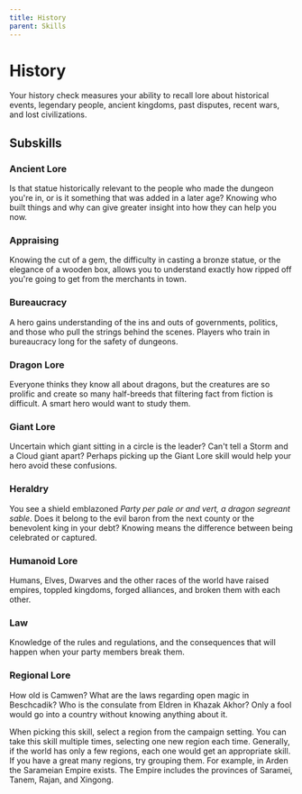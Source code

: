 ```yaml
---
title: History
parent: Skills
---
```


# History
Your history check measures your ability to recall lore about historical events, legendary people, ancient kingdoms, past disputes, recent wars, and lost civilizations.

## Subskills

### Ancient Lore
Is that statue historically relevant to the people who made the dungeon you're in, or is it something that was added in a later age? Knowing who built things and why can give greater insight into how they can help you now.

### Appraising
Knowing the cut of a gem, the difficulty in casting a bronze statue, or the elegance of a wooden box, allows you to understand exactly how ripped off you're going to get from the merchants in town.

### Bureaucracy
A hero gains understanding of the ins and outs of governments, politics, and those who pull the strings behind the scenes. Players who train in bureaucracy long for the safety of dungeons. 

### Dragon Lore
Everyone thinks they know all about dragons, but the creatures are so prolific and create so many half-breeds that filtering fact from fiction is difficult. A smart hero would want to study them.

### Giant Lore
Uncertain which giant sitting in a circle is the leader? Can't tell a Storm and a Cloud giant apart? Perhaps picking up the Giant Lore skill would help your hero avoid these confusions. 

### Heraldry
You see a shield emblazoned *Party per pale or and vert, a dragon segreant sable*. Does it belong to the evil baron from the next county or the benevolent king in your debt? Knowing means the difference between being celebrated or captured.

### Humanoid Lore
Humans, Elves, Dwarves and the other races of the world have raised empires, toppled kingdoms, forged alliances, and broken them with each other.

### Law
Knowledge of the rules and regulations, and the consequences that will happen when your party members break them.

### Regional Lore
How old is Camwen? What are the laws regarding open magic in Beschcadik? Who is the consulate from Eldren in Khazak Akhor? Only a fool would go into a country without knowing anything about it.

When picking this skill, select a region from the campaign setting. You can take this skill multiple times, selecting one new region each time. Generally, if the world has only a few regions, each one would get an appropriate skill. If you have a great many regions, try grouping them. For example, in Arden the Sarameian Empire exists. The Empire includes the provinces of Saramei, Tanem, Rajan, and Xingong.
